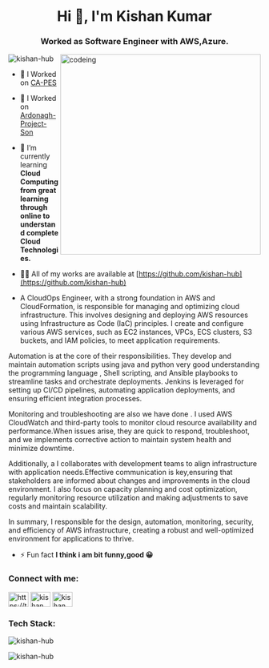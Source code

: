 <h1 align="center">Hi 👋, I'm Kishan Kumar</h1>
<h3 align="center">Worked as Software Engineer with AWS,Azure.</h3>

<img align="right" alt="codeing" width="400" src="https://www.sarvika.com/wp-content/uploads/2021/03/Backend-Developer-Python-GIF-Dribble.gif"/>

<p align="left"> <img src="https://komarev.com/ghpvc/?username=kishan-hub&label=Profile%20views&color=0e75b6&style=flat" alt="kishan-hub" /> </p>

- 🔭 I Worked on [CA-PES](https://www.curriculumassociates.com/)
- 🔭 I Worked on [Ardonagh-Project-Son](https://www.ardonagh.com/)

- 🌱 I’m currently learning **Cloud Computing from great learning through online to understand complete Cloud Technologies.**

- 👨‍💻 All of my works are available at [https://github.com/kishan-hub](https://github.com/kishan-hub)

- A CloudOps Engineer, with a strong foundation in AWS and CloudFormation, is responsible for managing and optimizing cloud infrastructure. This involves designing and deploying AWS resources using Infrastructure as Code (IaC) principles. I create and configure various AWS services, such as EC2 instances, VPCs, ECS clusters, S3 buckets, and IAM policies, to meet application requirements.

Automation is at the core of their responsibilities. They develop and maintain automation scripts using java and python very good understanding the programming language , Shell scripting, and Ansible playbooks to streamline tasks and orchestrate deployments. Jenkins is leveraged for setting up CI/CD pipelines, automating application deployments, and ensuring efficient integration processes.

Monitoring and troubleshooting are also we have done . I used  AWS CloudWatch and third-party tools to monitor cloud resource availability and performance.When issues arise, they are quick to respond, troubleshoot, and we implements corrective action to maintain system health and minimize downtime.

Additionally, a I  collaborates with development teams to align infrastructure with application needs.Effective communication is key,ensuring that stakeholders are informed about changes and improvements in the cloud environment. I also focus on capacity planning and cost optimization, regularly monitoring resource utilization and making adjustments to save costs and maintain scalability.

In summary, I responsible for the design, automation, monitoring, security, and efficiency of AWS infrastructure, creating a robust and well-optimized environment for applications to thrive.



- ⚡ Fun fact **I think i am bit funny,good 😀**

<h3 align="left">Connect with me:</h3>
<p align="left">
<a href="https://twitter.com/https://twitter.com/kishank49277438" target="blank"><img align="center" src="https://raw.githubusercontent.com/rahuldkjain/github-profile-readme-generator/master/src/images/icons/Social/twitter.svg" alt="https://twitter.com/kishank49277438" height="30" width="40" /></a>
<a href="https://linkedin.com/in/kishan kumar" target="blank"><img align="center" src="https://raw.githubusercontent.com/rahuldkjain/github-profile-readme-generator/master/src/images/icons/Social/linked-in-alt.svg" alt="kishan kumar" height="30" width="40" /></a>
<a href="https://fb.com/kishan kumar" target="blank"><img align="center" src="https://raw.githubusercontent.com/rahuldkjain/github-profile-readme-generator/master/src/images/icons/Social/facebook.svg" alt="kishan kumar" height="30" width="40" /></a>
</p>

<h3 align="left">Tech Stack:</h3>

<p><img align="center" src="https://github-readme-stats.vercel.app/api/top-langs?username=kishan-hub&show_icons=true&locale=en&layout=compact" alt="kishan-hub" /></p>

<p><img align="center" src="https://github-readme-streak-stats.herokuapp.com/?user=kishan-hub&" alt="kishan-hub" /></p>

